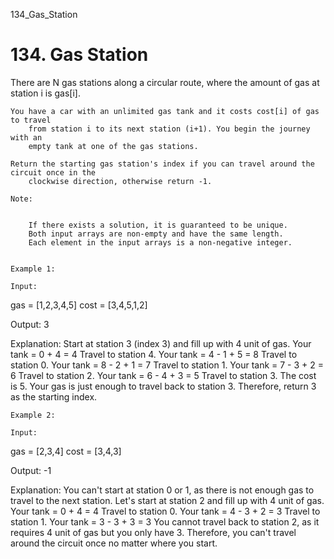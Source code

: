 134_Gas_Station
# 134. Gas Station

There are N gas stations along a circular route, where the amount of gas at station
        i is gas[i].

    You have a car with an unlimited gas tank and it costs cost[i] of gas to travel
        from station i to its next station (i+1). You begin the journey with an
        empty tank at one of the gas stations.

    Return the starting gas station's index if you can travel around the circuit once in the
        clockwise direction, otherwise return -1.

    Note:

    
        If there exists a solution, it is guaranteed to be unique.
        Both input arrays are non-empty and have the same length.
        Each element in the input arrays is a non-negative integer.
    

    Example 1:

    Input:
gas  = [1,2,3,4,5]
cost = [3,4,5,1,2]

Output: 3

Explanation:
Start at station 3 (index 3) and fill up with 4 unit of gas. Your tank = 0 + 4 = 4
Travel to station 4. Your tank = 4 - 1 + 5 = 8
Travel to station 0. Your tank = 8 - 2 + 1 = 7
Travel to station 1. Your tank = 7 - 3 + 2 = 6
Travel to station 2. Your tank = 6 - 4 + 3 = 5
Travel to station 3. The cost is 5. Your gas is just enough to travel back to station 3.
Therefore, return 3 as the starting index.

    Example 2:

    Input:
gas  = [2,3,4]
cost = [3,4,3]

Output: -1

Explanation:
You can't start at station 0 or 1, as there is not enough gas to travel to the next station.
Let's start at station 2 and fill up with 4 unit of gas. Your tank = 0 + 4 = 4
Travel to station 0. Your tank = 4 - 3 + 2 = 3
Travel to station 1. Your tank = 3 - 3 + 3 = 3
You cannot travel back to station 2, as it requires 4 unit of gas but you only have 3.
Therefore, you can't travel around the circuit once no matter where you start.